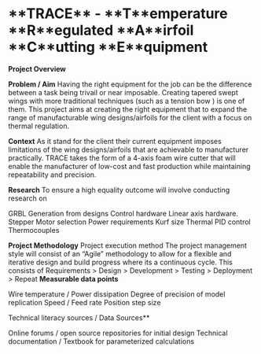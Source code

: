 <h1>**TRACE** - **T**emperature **R**egulated **A**irfoil **C**utting **E**quipment</h1>


**Project Overview** 

**Problem / Aim**
Having the right equipment for the job can be the difference between a task being trivail or near imposable.  Creating tapered swept wings with more traditional techniques (such as a tension bow ) is one of them. This project aims at creating the right equipment that to expand the range of manufacturable wing designs/airfoils for the client with a focus on thermal regulation.

**Context**
As it stand for the client their current equipment imposes limitations of the wing designs/airfoils that are achievable to manufacturer practically. TRACE takes the form of a 4-axis foam wire cutter that will enable the manufacturer of low-cost and fast production while maintaining repeatability and precision.


**Research**
To ensure a high equality outcome will involve conducting research on 

GRBL Generation from designs 
Control hardware
Linear axis hardware.
Stepper Motor selection 
Power requirements 
Kurf size
Thermal PID control 
Thermocouples








**Project Methodology**
Project execution method 
The project management style will consist of an “Agile” methodology to allow for a flexible and iterative design and build progress where its a continuous cycle. This consists of 
Requirements > Design > Development > Testing > Deployment > Repeat
**Measurable data points**

Wire temperature / Power dissipation 
Degree of precision of model replication
Speed / Feed rate 
Position step size

Technical literacy sources / Data Sources**

 Online forums / open source repositories  for initial design 
Technical documentation  / Textbook for parameterized calculations 



